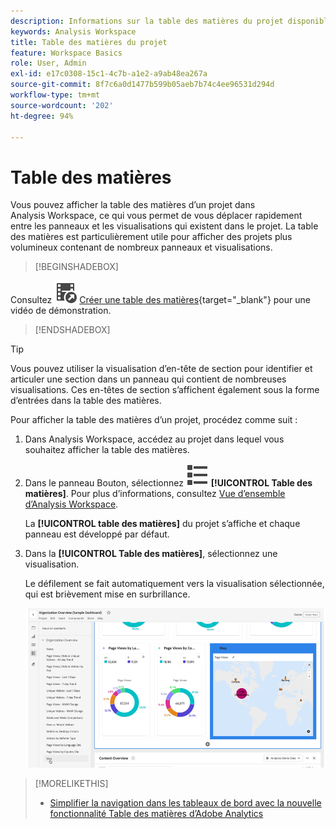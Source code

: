 ```yaml
---
description: Informations sur la table des matières du projet disponible sur les projets
keywords: Analysis Workspace
title: Table des matières du projet
feature: Workspace Basics
role: User, Admin
exl-id: e17c0308-15c1-4c7b-a1e2-a9ab48ea267a
source-git-commit: 8f7c6a0d1477b599b05aeb7b74c4ee96531d294d
workflow-type: tm+mt
source-wordcount: '202'
ht-degree: 94%

---
```


# Table des matières

Vous pouvez afficher la table des matières d’un projet dans Analysis Workspace, ce qui vous permet de vous déplacer rapidement entre les panneaux et les visualisations qui existent dans le projet. La table des matières est particulièrement utile pour afficher des projets plus volumineux contenant de nombreux panneaux et visualisations.

>[!BEGINSHADEBOX]

Consultez ![VideoCheckedOut](/help/assets/icons/VideoCheckedOut.svg) [Créer une table des matières](https://video.tv.adobe.com/v/35025/?quality=12&learn=on&captions=fre_fr){target="_blank"} pour une vidéo de démonstration.

>[!ENDSHADEBOX]


>[!TIP]
>
>Vous pouvez utiliser la visualisation d’en-tête de section pour identifier et articuler une section dans un panneau qui contient de nombreuses visualisations. Ces en-têtes de section s’affichent également sous la forme d’entrées dans la table des matières.
>


Pour afficher la table des matières d’un projet, procédez comme suit :

1. Dans Analysis Workspace, accédez au projet dans lequel vous souhaitez afficher la table des matières.

1. Dans le panneau Bouton, sélectionnez ![ViewList](/help/assets/icons/ViewList.svg) **[!UICONTROL Table des matières]**. Pour plus d’informations, consultez [Vue d’ensemble d’Analysis Workspace](/help/analyze/analysis-workspace/home.md).<br/>

   La **[!UICONTROL table des matières]** du projet s’affiche et chaque panneau est développé par défaut.

1. Dans la **[!UICONTROL Table des matières]**, sélectionnez une visualisation.<br/>

   Le défilement se fait automatiquement vers la visualisation sélectionnée, qui est brièvement mise en surbrillance.

   ![Table des matières mise en surbrillance](assets/toc-highlighted.png)


>[!MORELIKETHIS]
>
>* [Simplifier la navigation dans les tableaux de bord avec la nouvelle fonctionnalité Table des matières d’Adobe Analytics](https://experienceleaguecommunities.adobe.com/t5/adobe-analytics-blogs/simplify-dashboard-navigation-with-the-new-table-of-contents/ba-p/731284?profile.language=fr)



<!--
# Project table of contents

You can view a table of contents within each project in Analysis Workspace, allowing you to quickly move between any panels and visualizations that exist in the project. This is especially useful when viewing larger projects that contain many panels and visualizations.

>[!BEGINSHADEBOX]

See ![VideoCheckedOut](/help/assets/icons/VideoCheckedOut.svg) [Table of contents](https://video.tv.adobe.com/v/35025?quality=12&learn=on&captions=fre_fr){target="_blank"} for a demo video.

>[!ENDSHADEBOX]



To view the table of contents on a project:

1. In Analysis Workspace, go to the project where you want to view the table of contents.

1. In the left nav, select the table of contents icon ![toc icon](assets/toc-icon.png). 

   The table of contents for the project is displayed, and each panel is expanded by default.

   ![Project TOC expanded](assets/project-toc-expanded.png)

1. In the table of contents, select a visualization to go to it within the project.
-->